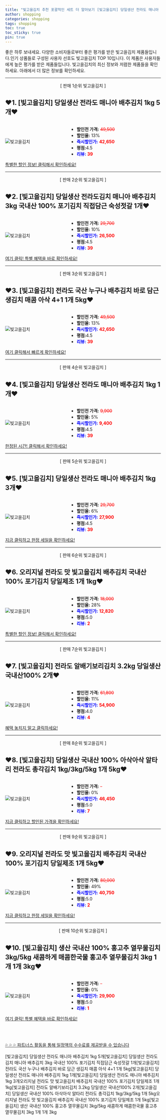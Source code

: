 ```yaml
---
title: "빛고을김치 추천 포괄적인 세트 더 알아보기 [빛고을김치] 당일생산 전라도 매니아 배추김치"
author: shopping
categories: shopping
tags: shopping
toc: true
toc_sticky: true
pin: true
---
```

좋은 하루 보내세요. 다양한 소비자들로부터 좋은 평가를 받은 빛고을김치 제품들입니다.인기 상품들로 구성된 사용자 선호도 빛고을김치 TOP 10입니다. 이 제품은 사용자들에게 높은 평가를 받은 제품들입니다. 빛고을김치의 최신 정보와 저렴한 제품들을 확인하세요. 아래에서 더 많은 정보를 확인하세요.

---
<p class="toplist" style="margin: 0 auto; display: block; width: fit-content;">[ 판매 1순위 빛고을김치 ]</p>

<h2><strong>❤️1. [빛고을김치] 당일생산 전라도 매니아 배추김치 1kg 5개❤️</strong></h2>

<div style="display: flex; align-items: center;">
    <div style="flex: 0.4;">
        <img src="https://thumbnail7.coupangcdn.com/thumbnails/remote/230x230ex/image/vendor_inventory/e8ac/c1868c96fb648ed696d5940b8d044f1930a8c39b934099a4e0bbe074a6e7.jpg" alt="빛고을김치" style="max-width: 100%;">
    </div>
    <div style="flex: 0.6; margin-left: 10px;">
        <ul>
            <li><strong>할인전 가격:</strong> <del style="color: red;">49,500</del></li>
            <li><strong>할인율:</strong> 13%</li>
            <li><span style='color:blue'><strong>즉시할인가:</strong></span> <span style='color:red'><strong>42,650</strong></span></li>
            <li><strong>평점:</strong>4.5</li>
            <li><span style='color:blue'><strong>리뷰:</strong></span> <span style='color:red'><strong>39</strong></span></li>
        </ul>
    </div>
</div>
<div class="center">
    <a href="https://selin100587.github.io?lptag=AF9450613&subid=githubio&pageKey=7791781435&traceid=V0-153&itemId=21082381914&vendorItemId=88144497128" class="myButton">
        특별한 할인 정보! 클릭해서 확인하세요!
    </a>
</div>


---
<p class="toplist" style="margin: 0 auto; display: block; width: fit-content;">[ 판매 2순위 빛고을김치 ]</p>

<h2><strong>❤️2. [빛고을김치] 당일생산 전라도김치 매니아 배추김치 3kg 국내산 100% 포기김치 직접담근 숙성젓갈 1개❤️</strong></h2>

<div style="display: flex; align-items: center;">
    <div style="flex: 0.4;">
        <img src="https://thumbnail7.coupangcdn.com/thumbnails/remote/230x230ex/image/vendor_inventory/e8ac/c1868c96fb648ed696d5940b8d044f1930a8c39b934099a4e0bbe074a6e7.jpg" alt="빛고을김치" style="max-width: 100%;">
    </div>
    <div style="flex: 0.6; margin-left: 10px;">
        <ul>
            <li><strong>할인전 가격:</strong> <del style="color: red;">29,700</del></li>
            <li><strong>할인율:</strong> 10%</li>
            <li><span style='color:blue'><strong>즉시할인가:</strong></span> <span style='color:red'><strong>26,500</strong></span></li>
            <li><strong>평점:</strong>4.5</li>
            <li><span style='color:blue'><strong>리뷰:</strong></span> <span style='color:red'><strong>39</strong></span></li>
        </ul>
    </div>
</div>
<div class="center">
    <a href="https://selin100587.github.io?lptag=AF9450613&subid=githubio&pageKey=7791781435&traceid=V0-153&itemId=19465306224&vendorItemId=88134287591" class="myButton">
        여기 클릭! 특별 혜택을 바로 확인하세요!
    </a>
</div>


---
<p class="toplist" style="margin: 0 auto; display: block; width: fit-content;">[ 판매 3순위 빛고을김치 ]</p>

<h2><strong>❤️3. [빛고을김치] 전라도 국산 누구나 배추김치 바로 담근 생김치 매콤 아삭 4+1 1개 5kg❤️</strong></h2>

<div style="display: flex; align-items: center;">
    <div style="flex: 0.4;">
        <img src="https://thumbnail7.coupangcdn.com/thumbnails/remote/230x230ex/image/vendor_inventory/e8ac/c1868c96fb648ed696d5940b8d044f1930a8c39b934099a4e0bbe074a6e7.jpg" alt="빛고을김치" style="max-width: 100%;">
    </div>
    <div style="flex: 0.6; margin-left: 10px;">
        <ul>
            <li><strong>할인전 가격:</strong> <del style="color: red;">49,500</del></li>
            <li><strong>할인율:</strong> 13%</li>
            <li><span style='color:blue'><strong>즉시할인가:</strong></span> <span style='color:red'><strong>42,650</strong></span></li>
            <li><strong>평점:</strong>4.5</li>
            <li><span style='color:blue'><strong>리뷰:</strong></span> <span style='color:red'><strong>39</strong></span></li>
        </ul>
    </div>
</div>
<div class="center">
    <a href="https://selin100587.github.io?lptag=AF9450613&subid=githubio&pageKey=7791781435&traceid=V0-153&itemId=21498007051&vendorItemId=88551724687" class="myButton">
        여기 클릭해서 빠르게 확인하세요!
    </a>
</div>


---
<p class="toplist" style="margin: 0 auto; display: block; width: fit-content;">[ 판매 4순위 빛고을김치 ]</p>

<h2><strong>❤️4. [빛고을김치] 당일생산 전라도 매니아 배추김치 1kg 1개❤️</strong></h2>

<div style="display: flex; align-items: center;">
    <div style="flex: 0.4;">
        <img src="https://thumbnail7.coupangcdn.com/thumbnails/remote/230x230ex/image/vendor_inventory/e8ac/c1868c96fb648ed696d5940b8d044f1930a8c39b934099a4e0bbe074a6e7.jpg" alt="빛고을김치" style="max-width: 100%;">
    </div>
    <div style="flex: 0.6; margin-left: 10px;">
        <ul>
            <li><strong>할인전 가격:</strong> <del style="color: red;">9,900</del></li>
            <li><strong>할인율:</strong> 5%</li>
            <li><span style='color:blue'><strong>즉시할인가:</strong></span> <span style='color:red'><strong>9,400</strong></span></li>
            <li><strong>평점:</strong>4.5</li>
            <li><span style='color:blue'><strong>리뷰:</strong></span> <span style='color:red'><strong>39</strong></span></li>
        </ul>
    </div>
</div>
<div class="center">
    <a href="https://selin100587.github.io?lptag=AF9450613&subid=githubio&pageKey=7791781435&traceid=V0-153&itemId=21082332817&vendorItemId=82387827992" class="myButton">
        한정된 시간! 클릭해서 확인하세요!
    </a>
</div>


---
<p class="toplist" style="margin: 0 auto; display: block; width: fit-content;">[ 판매 5순위 빛고을김치 ]</p>

<h2><strong>❤️5. [빛고을김치] 당일생산 전라도 매니아 배추김치 1kg 3개❤️</strong></h2>

<div style="display: flex; align-items: center;">
    <div style="flex: 0.4;">
        <img src="https://thumbnail7.coupangcdn.com/thumbnails/remote/230x230ex/image/vendor_inventory/e8ac/c1868c96fb648ed696d5940b8d044f1930a8c39b934099a4e0bbe074a6e7.jpg" alt="빛고을김치" style="max-width: 100%;">
    </div>
    <div style="flex: 0.6; margin-left: 10px;">
        <ul>
            <li><strong>할인전 가격:</strong> <del style="color: red;">29,700</del></li>
            <li><strong>할인율:</strong> 6%</li>
            <li><span style='color:blue'><strong>즉시할인가:</strong></span> <span style='color:red'><strong>27,900</strong></span></li>
            <li><strong>평점:</strong>4.5</li>
            <li><span style='color:blue'><strong>리뷰:</strong></span> <span style='color:red'><strong>39</strong></span></li>
        </ul>
    </div>
</div>
<div class="center">
    <a href="https://selin100587.github.io?lptag=AF9450613&subid=githubio&pageKey=7791781435&traceid=V0-153&itemId=21082332816&vendorItemId=82387828006" class="myButton">
        지금 클릭하고 한정 세일을 확인하세요!
    </a>
</div>


---
<p class="toplist" style="margin: 0 auto; display: block; width: fit-content;">[ 판매 6순위 빛고을김치 ]</p>

<h2><strong>❤️6. 오리지널 전라도 맛 빛고을김치 배추김치 국내산 100% 포기김치 당일제조 1개 1kg❤️</strong></h2>

<div style="display: flex; align-items: center;">
    <div style="flex: 0.4;">
        <img src="https://thumbnail10.coupangcdn.com/thumbnails/remote/230x230ex/image/vendor_inventory/7c62/502ee12ce401993793001bc689bcdea197d209adab5a0cbaf827a3cab500.jpeg" alt="빛고을김치" style="max-width: 100%;">
    </div>
    <div style="flex: 0.6; margin-left: 10px;">
        <ul>
            <li><strong>할인전 가격:</strong> <del style="color: red;">18,000</del></li>
            <li><strong>할인율:</strong> 28%</li>
            <li><span style='color:blue'><strong>즉시할인가:</strong></span> <span style='color:red'><strong>12,820</strong></span></li>
            <li><strong>평점:</strong>5.0</li>
            <li><span style='color:blue'><strong>리뷰:</strong></span> <span style='color:red'><strong>2</strong></span></li>
        </ul>
    </div>
</div>
<div class="center">
    <a href="https://selin100587.github.io?lptag=AF9450613&subid=githubio&pageKey=8202468825&traceid=V0-153&itemId=21123127798&vendorItemId=88184909964" class="myButton">
        특별한 할인 정보! 클릭해서 확인하세요!
    </a>
</div>


---
<p class="toplist" style="margin: 0 auto; display: block; width: fit-content;">[ 판매 7순위 빛고을김치 ]</p>

<h2><strong>❤️7. [빛고을김치] 전라도 알배기보리김치 3.2kg 당일생산 국내산100% 2개❤️</strong></h2>

<div style="display: flex; align-items: center;">
    <div style="flex: 0.4;">
        <img src="https://thumbnail7.coupangcdn.com/thumbnails/remote/230x230ex/image/vendor_inventory/c033/3b53a179aace53320111fe6e0f5e832488e84b183958ca69809d8b0ae82b.jpg" alt="빛고을김치" style="max-width: 100%;">
    </div>
    <div style="flex: 0.6; margin-left: 10px;">
        <ul>
            <li><strong>할인전 가격:</strong> <del style="color: red;">61,800</del></li>
            <li><strong>할인율:</strong> 11%</li>
            <li><span style='color:blue'><strong>즉시할인가:</strong></span> <span style='color:red'><strong>54,900</strong></span></li>
            <li><strong>평점:</strong>4.0</li>
            <li><span style='color:blue'><strong>리뷰:</strong></span> <span style='color:red'><strong>4</strong></span></li>
        </ul>
    </div>
</div>
<div class="center">
    <a href="https://selin100587.github.io?lptag=AF9450613&subid=githubio&pageKey=7464804080&traceid=V0-153&itemId=21071842249&vendorItemId=88134040862" class="myButton">
        혜택 놓치지 말고 클릭하세요!
    </a>
</div>


---
<p class="toplist" style="margin: 0 auto; display: block; width: fit-content;">[ 판매 8순위 빛고을김치 ]</p>

<h2><strong>❤️8. [빛고을김치] 당일생산 국내산 100% 아삭아삭 알타리 전라도 총각김치 1kg/3kg/5kg 1개 5kg❤️</strong></h2>

<div style="display: flex; align-items: center;">
    <div style="flex: 0.4;">
        <img src="https://thumbnail7.coupangcdn.com/thumbnails/remote/230x230ex/image/vendor_inventory/1d98/07f3e4b14adf60236fb6268a332ed662d1ea071e2af3b3672b6e83c05473.jpg" alt="빛고을김치" style="max-width: 100%;">
    </div>
    <div style="flex: 0.6; margin-left: 10px;">
        <ul>
            <li><strong>할인전 가격:</strong> <del style="color: red;">-</del></li>
            <li><strong>할인율:</strong> 0%</li>
            <li><span style='color:blue'><strong>즉시할인가:</strong></span> <span style='color:red'><strong>46,450</strong></span></li>
            <li><strong>평점:</strong>5.0</li>
            <li><span style='color:blue'><strong>리뷰:</strong></span> <span style='color:red'><strong>7</strong></span></li>
        </ul>
    </div>
</div>
<div class="center">
    <a href="https://selin100587.github.io?lptag=AF9450613&subid=githubio&pageKey=7464829048&traceid=V0-153&itemId=19465437794&vendorItemId=82390039965" class="myButton">
        지금 클릭하고 할인된 가격을 확인하세요!
    </a>
</div>


---
<p class="toplist" style="margin: 0 auto; display: block; width: fit-content;">[ 판매 9순위 빛고을김치 ]</p>

<h2><strong>❤️9. 오리지널 전라도 맛 빛고을김치 배추김치 국내산 100% 포기김치 당일제조 1개 5kg❤️</strong></h2>

<div style="display: flex; align-items: center;">
    <div style="flex: 0.4;">
        <img src="https://thumbnail10.coupangcdn.com/thumbnails/remote/230x230ex/image/vendor_inventory/7c62/502ee12ce401993793001bc689bcdea197d209adab5a0cbaf827a3cab500.jpeg" alt="빛고을김치" style="max-width: 100%;">
    </div>
    <div style="flex: 0.6; margin-left: 10px;">
        <ul>
            <li><strong>할인전 가격:</strong> <del style="color: red;">80,000</del></li>
            <li><strong>할인율:</strong> 49%</li>
            <li><span style='color:blue'><strong>즉시할인가:</strong></span> <span style='color:red'><strong>40,750</strong></span></li>
            <li><strong>평점:</strong>5.0</li>
            <li><span style='color:blue'><strong>리뷰:</strong></span> <span style='color:red'><strong>2</strong></span></li>
        </ul>
    </div>
</div>
<div class="center">
    <a href="https://selin100587.github.io?lptag=AF9450613&subid=githubio&pageKey=8202468825&traceid=V0-153&itemId=21123127794&vendorItemId=88184909868" class="myButton">
        지금 클릭하고 한정 세일을 확인하세요!
    </a>
</div>


---
<p class="toplist" style="margin: 0 auto; display: block; width: fit-content;">[ 판매 10순위 빛고을김치 ]</p>

<h2><strong>❤️10. [빛고을김치] 생산 국내산 100% 홍고추 열무물김치 3kg/5kg 새콤하게 매콤한국물 홍고추 열무물김치 3kg 1개 1개 3kg❤️</strong></h2>

<div style="display: flex; align-items: center;">
    <div style="flex: 0.4;">
        <img src="https://thumbnail10.coupangcdn.com/thumbnails/remote/230x230ex/image/vendor_inventory/36ff/20c76d0afeb1feecf9d2308e57c415af650622e9876d57f54f14b7b1af75.jpeg" alt="빛고을김치" style="max-width: 100%;">
    </div>
    <div style="flex: 0.6; margin-left: 10px;">
        <ul>
            <li><strong>할인전 가격:</strong> <del style="color: red;">-</del></li>
            <li><strong>할인율:</strong> 0%</li>
            <li><span style='color:blue'><strong>즉시할인가:</strong></span> <span style='color:red'><strong>29,900</strong></span></li>
            <li><strong>평점:</strong>5.0</li>
            <li><span style='color:blue'><strong>리뷰:</strong></span> <span style='color:red'><strong>1</strong></span></li>
        </ul>
    </div>
</div>
<div class="center">
    <a href="https://selin100587.github.io?lptag=AF9450613&subid=githubio&pageKey=7464810745&traceid=V0-153&itemId=19465352020&vendorItemId=82390005152" class="myButton">
        여기 클릭! 특별 혜택을 바로 확인하세요!
    </a>
</div>

<br><br><br>[💦 💦 💦 파트너스 활동을 통해 일정액의 수수료를 제공받을 수 있습니다](https://link.coupang.com/a/bcpT2c)<br><br>[빛고을김치] 당일생산 전라도 매니아 배추김치 1kg 5개[빛고을김치] 당일생산 전라도김치 매니아 배추김치 3kg 국내산 100% 포기김치 직접담근 숙성젓갈 1개[빛고을김치] 전라도 국산 누구나 배추김치 바로 담근 생김치 매콤 아삭 4+1 1개 5kg[빛고을김치] 당일생산 전라도 매니아 배추김치 1kg 1개[빛고을김치] 당일생산 전라도 매니아 배추김치 1kg 3개오리지널 전라도 맛 빛고을김치 배추김치 국내산 100% 포기김치 당일제조 1개 1kg[빛고을김치] 전라도 알배기보리김치 3.2kg 당일생산 국내산100% 2개[빛고을김치] 당일생산 국내산 100% 아삭아삭 알타리 전라도 총각김치 1kg/3kg/5kg 1개 5kg오리지널 전라도 맛 빛고을김치 배추김치 국내산 100% 포기김치 당일제조 1개 5kg[빛고을김치] 생산 국내산 100% 홍고추 열무물김치 3kg/5kg 새콤하게 매콤한국물 홍고추 열무물김치 3kg 1개 1개 3kg